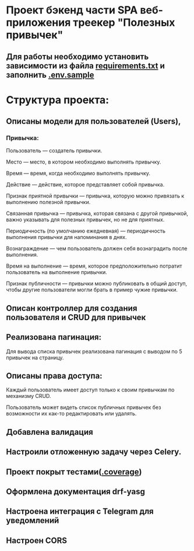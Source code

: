 # Проект бэкенд части SPA веб-приложения треекер "Полезных привычек"
## Для работы необходимо установить зависимости из файла [requirements.txt](requirements.txt) и заполнить [.env.sample](.env.sample) 

# Структура проекта:
## Описаны модели для пользователей (Users),
### Привычка:

Пользователь — создатель привычки.

Место — место, в котором необходимо выполнять привычку.

Время — время, когда необходимо выполнять привычку.

Действие — действие, которое представляет собой привычка.

Признак приятной привычки — привычка, которую можно привязать к выполнению полезной привычки.

Связанная привычка — привычка, которая связана с другой привычкой, важно указывать для полезных привычек, но не для приятных.

Периодичность (по умолчанию ежедневная) — периодичность выполнения привычки для напоминания в днях.

Вознаграждение — чем пользователь должен себя вознаградить после выполнения.

Время на выполнение — время, которое предположительно потратит пользователь на выполнение привычки.

Признак публичности — привычки можно публиковать в общий доступ, чтобы другие пользователи могли брать в пример чужие привычки.

## Описан контроллер для создания пользователя и CRUD для привычек
## Реализована пагинация:
Для вывода списка привычек реализована пагинация с выводом по 5 привычек на страницу.
## Описаны права доступа:
Каждый пользователь имеет доступ только к своим привычкам по механизму CRUD.

Пользователь может видеть список публичных привычек без возможности их как-то редактировать или удалять.

## Добавлена валидация
## Настроили отложенную задачу через Celery.
## Проект покрыт тестами([.coverage](.coverage))
## Оформлена документация drf-yasg
## Настроена интеграция с Telegram для уведомлений
## Настроен CORS